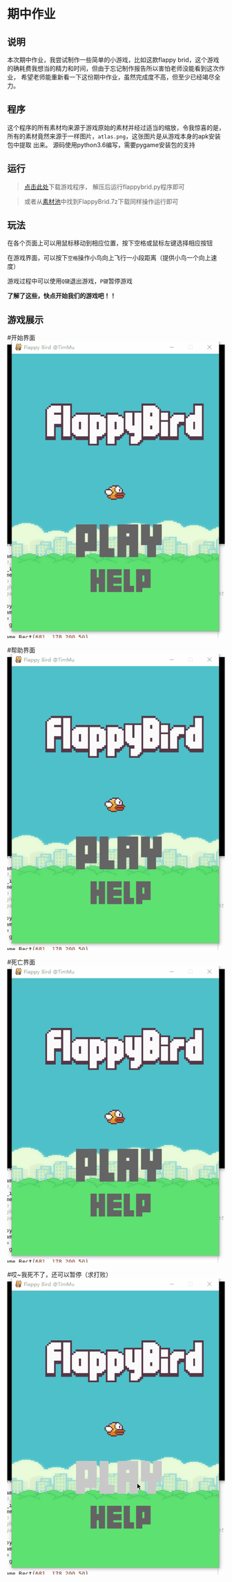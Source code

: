 期中作业
====
说明
----
本次期中作业，我尝试制作一些简单的小游戏，比如这款flappy brid，这个游戏的确耗费我想当的精力和时间，但由于忘记制作报告所以害怕老师没能看到这次作业，
希望老师能重新看一下这份期中作业，虽然完成度不高，但至少已经竭尽全力。


程序
------------
这个程序的所有素材均来源于游戏原始的素材并经过适当的缩放，令我惊喜的是，所有的素材竟然来源于一样图片，`atlas.png`，这张图片是从游戏本身的apk安装包中提取
出来。
源码使用python3.6编写，需要pygame安装包的支持



运行
---------
>[点击此处](https://github.com/WHUMTM/computationalphysics_N2015301110096/raw/master/Mid-term%20homework/FlappyBird.7z)下载游戏程序，
解压后运行flappybrid.py程序即可

>或者从[素材池](https://github.com/WHUMTM/computationalphysics_N2015301110096/tree/master/Mid-term%20homework)中找到FlappyBrid.7z下载同样操作运行即可


玩法
------
在各个页面上可以用鼠标移动到相应位置，按下空格或鼠标左键选择相应按钮

在游戏界面，可以按下`空格`操作小鸟向上飞行一小段距离（提供小鸟一个向上速度）

游戏过程中可以使用`Q键`退出游戏，`P键`暂停游戏

**了解了这些，快点开始我们的游戏吧！！**


游戏展示
---------

#开始界面
![1](https://raw.githubusercontent.com/WHUMTM/computationalphysics_N2015301110096/master/Mid-term%20homework/1.gif)

#帮助界面
![2](https://raw.githubusercontent.com/WHUMTM/computationalphysics_N2015301110096/master/Mid-term%20homework/2.gif)

#死亡界面
![3](https://raw.githubusercontent.com/WHUMTM/computationalphysics_N2015301110096/master/Mid-term%20homework/3.gif)

#哎~我死不了，还可以暂停（求打败）
![4](https://raw.githubusercontent.com/WHUMTM/computationalphysics_N2015301110096/master/Mid-term%20homework/5.gif)



